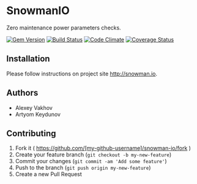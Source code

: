 # SnowmanIO

Zero maintenance power parameters checks.

[![Gem Version](https://badge.fury.io/rb/snowman-io.svg)](http://badge.fury.io/rb/snowman-io) [![Build Status](https://travis-ci.org/snowman-io/snowman-io.svg)](https://travis-ci.org/snowman-io/snowman-io) [![Code Climate](https://codeclimate.com/github/snowman-io/snowman-io/badges/gpa.svg)](https://codeclimate.com/github/snowman-io/snowman-io) [![Coverage Status](https://coveralls.io/repos/snowman-io/snowman-io/badge.png)](https://coveralls.io/r/snowman-io/snowman-io)

## Installation

Please follow instructions on project site http://snowman.io.

## Authors

* Alexey Vakhov
* Artyom Keydunov

## Contributing

1. Fork it ( https://github.com/[my-github-username]/snowman-io/fork )
2. Create your feature branch (`git checkout -b my-new-feature`)
3. Commit your changes (`git commit -am 'Add some feature'`)
4. Push to the branch (`git push origin my-new-feature`)
5. Create a new Pull Request
